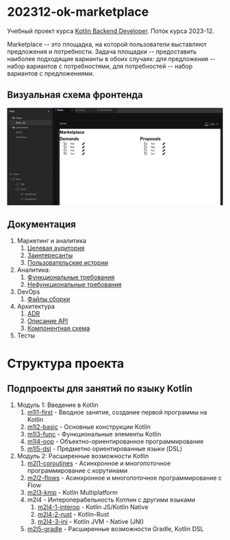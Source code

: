 # 202312-ok-marketplace

Учебный проект курса
[Kotlin Backend Developer](https://otus.ru/lessons/kotlin/).
Поток курса 2023-12.

Marketplace -- это площадка, на которой пользователи выставляют предложения и потребности. Задача
площадки -- предоставить наиболее подходящие варианты в обоих случаях: для предложения -- набор вариантов с
потребностями, для потребностей -- набор вариантов с предложениями.

## Визуальная схема фронтенда

![Макет фронта](imgs/design-layout.png)

## Документация

1. Маркетинг и аналитика
   1. [Целевая аудитория](./docs/01-biz/01-target-audience.md)
   2. [Заинтересанты](./docs/01-biz/02-stakeholders.md)
   3. [Пользовательские истории](./docs/01-biz/03-bizreq.md)
2. Аналитика:
   1. [Функциональные требования](./docs/02-analysis/01-functional-requiremens.md)
   2. [Нефункциональные требования](./docs/02-analysis/02-nonfunctional-requirements.md)
3. DevOps
   1. [Файлы сборки](./deploy)
4. Архитектура
   1. [ADR](./docs/04-architecture/01-adrs.md)
   2. [Описание API](./docs/04-architecture/02-api.md)
   3. [Компонентная схема](./docs/04-architecture/03-arch.md)
5. Тесты

# Структура проекта

## Подпроекты для занятий по языку Kotlin

1. Модуль 1: Введение в Kotlin
   1. [m1l1-first](lessons/m1l1-first) - Вводное занятие, создание первой программы на Kotlin
   2. [m1l2-basic](lessons/m1l2-basic) - Основные конструкции Kotlin
   3. [m1l3-func](lessons/m1l3-func) - Функциональные элементы Kotlin
   4. [m1l4-oop](lessons/m1l4-oop) - Объектно-ориентированное программирование
   5. [m1l5-dsl](lessons/m1l5-dsl) - Предметно ориентированные языки (DSL)
2. Модуль 2: Расширенные возможности Kotlin
   1. [m2l1-coroutines](lessons/m2l1-coroutines) - Асинхронное и многопоточное программирование с корутинами
   2. [m2l2-flows](lessons/m2l2-flows) - Асинхронное и многопоточное программирование с Flow
   3. [m2l3-kmp](lessons/m2l3-kmp) - Kotlin Multiplatform
   4. m2l4 - Интероперабельность Котлин с другими языками
      1. [m2l4-1-interop](lessons/m2l4-1-interop) - Kotlin JS/Kotlin Native
      2. [m2l4-2-rust](lessons/m2l4-2-rust) - Kotlin-Rust
      3. [m2l4-3-jni](lessons/m2l4-3-jni) - Kotlin JVM - Native (JNI)
   5. [m2l5-gradle](lessons/m2l5-gradle) - Расширенные возможности Gradle, Kotlin DSL

